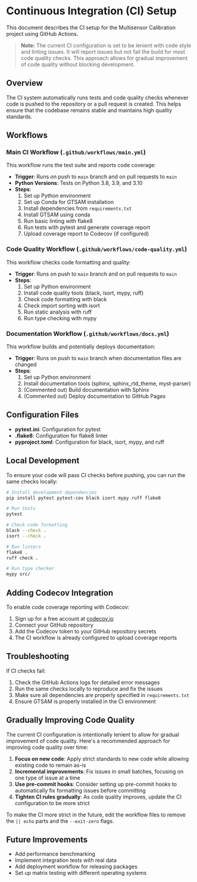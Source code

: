 # Continuous Integration (CI) Setup

This document describes the CI setup for the Multisensor Calibration project using GitHub Actions.

> **Note:** The current CI configuration is set to be lenient with code style and linting issues. It will report issues but not fail the build for most code quality checks. This approach allows for gradual improvement of code quality without blocking development.

## Overview

The CI system automatically runs tests and code quality checks whenever code is pushed to the repository or a pull request is created. This helps ensure that the codebase remains stable and maintains high quality standards.

## Workflows

### Main CI Workflow (`.github/workflows/main.yml`)

This workflow runs the test suite and reports code coverage:

- **Trigger**: Runs on push to `main` branch and on pull requests to `main`
- **Python Versions**: Tests on Python 3.8, 3.9, and 3.10
- **Steps**:
  1. Set up Python environment
  2. Set up Conda for GTSAM installation
  3. Install dependencies from `requirements.txt`
  4. Install GTSAM using conda
  5. Run basic linting with flake8
  6. Run tests with pytest and generate coverage report
  7. Upload coverage report to Codecov (if configured)

### Code Quality Workflow (`.github/workflows/code-quality.yml`)

This workflow checks code formatting and quality:

- **Trigger**: Runs on push to `main` branch and on pull requests to `main`
- **Steps**:
  1. Set up Python environment
  2. Install code quality tools (black, isort, mypy, ruff)
  3. Check code formatting with black
  4. Check import sorting with isort
  5. Run static analysis with ruff
  6. Run type checking with mypy

### Documentation Workflow (`.github/workflows/docs.yml`)

This workflow builds and potentially deploys documentation:

- **Trigger**: Runs on push to `main` branch when documentation files are changed
- **Steps**:
  1. Set up Python environment
  2. Install documentation tools (sphinx, sphinx_rtd_theme, myst-parser)
  3. (Commented out) Build documentation with Sphinx
  4. (Commented out) Deploy documentation to GitHub Pages

## Configuration Files

- **pytest.ini**: Configuration for pytest
- **.flake8**: Configuration for flake8 linter
- **pyproject.toml**: Configuration for black, isort, mypy, and ruff

## Local Development

To ensure your code will pass CI checks before pushing, you can run the same checks locally:

```bash
# Install development dependencies
pip install pytest pytest-cov black isort mypy ruff flake8

# Run tests
pytest

# Check code formatting
black --check .
isort --check .

# Run linters
flake8 .
ruff check .

# Run type checker
mypy src/
```

## Adding Codecov Integration

To enable code coverage reporting with Codecov:

1. Sign up for a free account at [codecov.io](https://codecov.io/)
2. Connect your GitHub repository
3. Add the Codecov token to your GitHub repository secrets
4. The CI workflow is already configured to upload coverage reports

## Troubleshooting

If CI checks fail:

1. Check the GitHub Actions logs for detailed error messages
2. Run the same checks locally to reproduce and fix the issues
3. Make sure all dependencies are properly specified in `requirements.txt`
4. Ensure GTSAM is properly installed in the CI environment

## Gradually Improving Code Quality

The current CI configuration is intentionally lenient to allow for gradual improvement of code quality. Here's a recommended approach for improving code quality over time:

1. **Focus on new code**: Apply strict standards to new code while allowing existing code to remain as-is
2. **Incremental improvements**: Fix issues in small batches, focusing on one type of issue at a time
3. **Use pre-commit hooks**: Consider setting up pre-commit hooks to automatically fix formatting issues before committing
4. **Tighten CI rules gradually**: As code quality improves, update the CI configuration to be more strict

To make the CI more strict in the future, edit the workflow files to remove the `|| echo` parts and the `--exit-zero` flags.

## Future Improvements

- Add performance benchmarking
- Implement integration tests with real data
- Add deployment workflow for releasing packages
- Set up matrix testing with different operating systems
